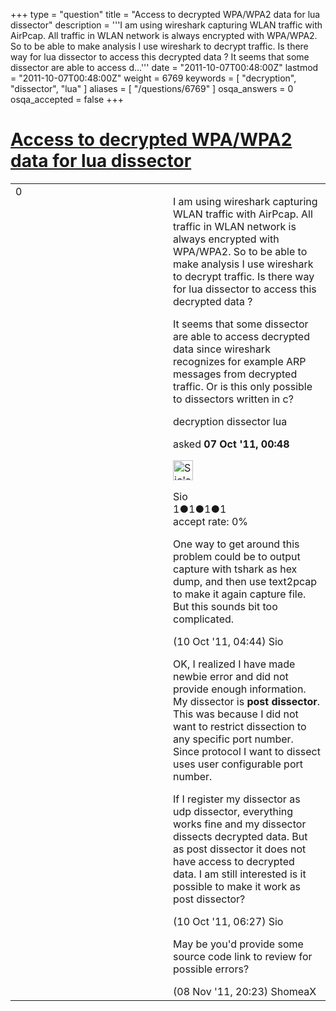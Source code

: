 +++
type = "question"
title = "Access to decrypted WPA/WPA2 data for lua dissector"
description = '''I am using wireshark capturing WLAN traffic with AirPcap. All traffic in WLAN network is always encrypted with WPA/WPA2. So to be able to make analysis I use wireshark to decrypt traffic. Is there way for lua dissector to access this decrypted data ? It seems that some dissector are able to access d...'''
date = "2011-10-07T00:48:00Z"
lastmod = "2011-10-07T00:48:00Z"
weight = 6769
keywords = [ "decryption", "dissector", "lua" ]
aliases = [ "/questions/6769" ]
osqa_answers = 0
osqa_accepted = false
+++

<div class="headNormal">

# [Access to decrypted WPA/WPA2 data for lua dissector](/questions/6769/access-to-decrypted-wpawpa2-data-for-lua-dissector)

</div>

<div id="main-body">

<div id="askform">

<table id="question-table" style="width:100%;"><colgroup><col style="width: 50%" /><col style="width: 50%" /></colgroup><tbody><tr class="odd"><td style="width: 30px; vertical-align: top"><div class="vote-buttons"><div id="post-6769-score" class="post-score" title="current number of votes">0</div><div id="favorite-count" class="favorite-count"></div></div></td><td><div id="item-right"><div class="question-body"><p>I am using wireshark capturing WLAN traffic with AirPcap. All traffic in WLAN network is always encrypted with WPA/WPA2. So to be able to make analysis I use wireshark to decrypt traffic. Is there way for lua dissector to access this decrypted data ?</p><p>It seems that some dissector are able to access decrypted data since wireshark recognizes for example ARP messages from decrypted traffic. Or is this only possible to dissectors written in c?</p></div><div id="question-tags" class="tags-container tags">decryption dissector lua</div><div id="question-controls" class="post-controls"></div><div class="post-update-info-container"><div class="post-update-info post-update-info-user"><p>asked <strong>07 Oct '11, 00:48</strong></p><img src="https://secure.gravatar.com/avatar/7fa2536626fed9caa96d07083a59f6be?s=32&amp;d=identicon&amp;r=g" class="gravatar" width="32" height="32" alt="Sio&#39;s gravatar image" /><p>Sio<br />
<span class="score" title="1 reputation points">1</span><span title="1 badges"><span class="badge1">●</span><span class="badgecount">1</span></span><span title="1 badges"><span class="silver">●</span><span class="badgecount">1</span></span><span title="1 badges"><span class="bronze">●</span><span class="badgecount">1</span></span><br />
<span class="accept_rate" title="Rate of the user&#39;s accepted answers">accept rate:</span> <span title="Sio has no accepted answers">0%</span></p></div></div><div id="comments-container-6769" class="comments-container"><span id="6824"></span><div id="comment-6824" class="comment"><div id="post-6824-score" class="comment-score"></div><div class="comment-text"><p>One way to get around this problem could be to output capture with tshark as hex dump, and then use text2pcap to make it again capture file. But this sounds bit too complicated.</p></div><div id="comment-6824-info" class="comment-info"><span class="comment-age">(10 Oct '11, 04:44)</span> Sio</div></div><span id="6831"></span><div id="comment-6831" class="comment"><div id="post-6831-score" class="comment-score"></div><div class="comment-text"><p>OK, I realized I have made newbie error and did not provide enough information. My dissector is <strong>post dissector</strong>. This was because I did not want to restrict dissection to any specific port number. Since protocol I want to dissect uses user configurable port number.</p><p>If I register my dissector as udp dissector, everything works fine and my dissector dissects decrypted data. But as post dissector it does not have access to decrypted data. I am still interested is it possible to make it work as post dissector?</p></div><div id="comment-6831-info" class="comment-info"><span class="comment-age">(10 Oct '11, 06:27)</span> Sio</div></div><span id="7307"></span><div id="comment-7307" class="comment"><div id="post-7307-score" class="comment-score"></div><div class="comment-text"><p>May be you'd provide some source code link to review for possible errors?</p></div><div id="comment-7307-info" class="comment-info"><span class="comment-age">(08 Nov '11, 20:23)</span> ShomeaX</div></div></div><div id="comment-tools-6769" class="comment-tools"></div><div class="clear"></div><div id="comment-6769-form-container" class="comment-form-container"></div><div class="clear"></div></div></td></tr></tbody></table>

</div>

</div>

